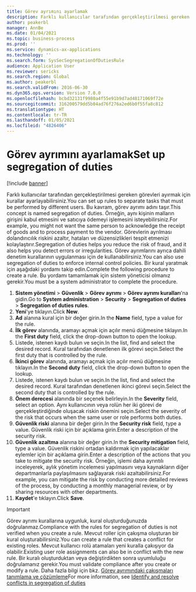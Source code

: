 ```yaml
---
title: Görev ayrımını ayarlamak
description: Farklı kullanıcılar tarafından gerçekleştirilmesi gereken görevleri ayırmak için kurallar ayarlayabilirsiniz.
author: peakerbl
manager: AnnBe
ms.date: 01/04/2021
ms.topic: business-process
ms.prod: ''
ms.service: dynamics-ax-applications
ms.technology: ''
ms.search.form: SysSecSegregationOfDutiesRule
audience: Application User
ms.reviewer: sericks
ms.search.region: Global
ms.author: peakerbl
ms.search.validFrom: 2016-06-30
ms.dyn365.ops.version: Version 7.0.0
ms.openlocfilehash: bcbd32131f9980a4f55e91b9d7ad48171069f72e
ms.sourcegitcommit: 316200579dd5b04ad76f276a2ed6b0f55fa8c812
ms.translationtype: HT
ms.contentlocale: tr-TR
ms.lasthandoff: 01/05/2021
ms.locfileid: "4826406"
---
```

# <a name="set-up-segregation-of-duties"></a><span data-ttu-id="7b6c4-103">Görev ayrımını ayarlamak</span><span class="sxs-lookup"><span data-stu-id="7b6c4-103">Set up segregation of duties</span></span>

[!include [banner](../../includes/banner.md)]

<span data-ttu-id="7b6c4-104">Farklı kullanıcılar tarafından gerçekleştirilmesi gereken görevleri ayırmak için kurallar ayarlayabilirsiniz.</span><span class="sxs-lookup"><span data-stu-id="7b6c4-104">You can set up rules to separate tasks that must be performed by different users.</span></span> <span data-ttu-id="7b6c4-105">Bu kavram, görev ayrımı adını taşır.</span><span class="sxs-lookup"><span data-stu-id="7b6c4-105">This concept is named segregation of duties.</span></span> <span data-ttu-id="7b6c4-106">Örneğin, aynı kişinin malların girişini kabul etmesini ve satıcıya ödemeyi işlemesini isteyebilirsiniz.</span><span class="sxs-lookup"><span data-stu-id="7b6c4-106">For example, you might not want the same person to acknowledge the receipt of goods and to process payment to the vendor.</span></span> <span data-ttu-id="7b6c4-107">Görevlerin ayrılması dolandırıcılık riskini azaltır, hataları ve düzensizlikleri tespit etmenizi kolaylaştırır.</span><span class="sxs-lookup"><span data-stu-id="7b6c4-107">Segregation of duties helps you reduce the risk of fraud, and it also helps you detect errors or irregularities.</span></span> <span data-ttu-id="7b6c4-108">Görev ayrımlarını ayrıca dahili denetim kurallarının uygulanması için de kullanabilirsiniz.</span><span class="sxs-lookup"><span data-stu-id="7b6c4-108">You can also use segregation of duties to enforce internal control policies.</span></span> <span data-ttu-id="7b6c4-109">Bir kural yaratmak için aşağıdaki yordamı takip edin.</span><span class="sxs-lookup"><span data-stu-id="7b6c4-109">Complete the following procedure to create a rule.</span></span> <span data-ttu-id="7b6c4-110">Bu yordamı tamamlamak için sistem yöneticisi olmanız gerekir.</span><span class="sxs-lookup"><span data-stu-id="7b6c4-110">You must be a system administrator to complete the procedure.</span></span>

1. <span data-ttu-id="7b6c4-111">**Sistem yönetimi** > **Güvenlik** > **Görev ayrımı** > **Görev ayrımı kuralları**'na gidin.</span><span class="sxs-lookup"><span data-stu-id="7b6c4-111">Go to **System administration** > **Security** > **Segregation of duties** > **Segregation of duties rules**.</span></span>
2. <span data-ttu-id="7b6c4-112">**Yeni**'ye tıklayın.</span><span class="sxs-lookup"><span data-stu-id="7b6c4-112">Click **New**.</span></span>
3. <span data-ttu-id="7b6c4-113">**Ad** alanına kural için bir değer girin.</span><span class="sxs-lookup"><span data-stu-id="7b6c4-113">In the **Name** field, type a value for the rule.</span></span>
4. <span data-ttu-id="7b6c4-114">**İlk görev** alanında, aramayı açmak için açılır menü düğmesine tıklayın.</span><span class="sxs-lookup"><span data-stu-id="7b6c4-114">In the **First duty** field, click the drop-down button to open the lookup.</span></span>
5. <span data-ttu-id="7b6c4-115">Listede, istenen kaydı bulun ve seçin.</span><span class="sxs-lookup"><span data-stu-id="7b6c4-115">In the list, find and select the desired record.</span></span> <span data-ttu-id="7b6c4-116">Kural tarafından denetlenen ilk görevi seçin.</span><span class="sxs-lookup"><span data-stu-id="7b6c4-116">Select the first duty that is controlled by the rule.</span></span>
6. <span data-ttu-id="7b6c4-117">**İkinci görev** alanında, aramayı açmak için açılır menü düğmesine tıklayın.</span><span class="sxs-lookup"><span data-stu-id="7b6c4-117">In the **Second duty** field, click the drop-down button to open the lookup.</span></span> 
7. <span data-ttu-id="7b6c4-118">Listede, istenen kaydı bulun ve seçin.</span><span class="sxs-lookup"><span data-stu-id="7b6c4-118">In the list, find and select the desired record.</span></span> <span data-ttu-id="7b6c4-119">Kural tarafından denetlenen ikinci görevi seçin.</span><span class="sxs-lookup"><span data-stu-id="7b6c4-119">Select the second duty that is controlled by the rule.</span></span>
10. <span data-ttu-id="7b6c4-120">**Önem derecesi** alanında bir seçenek belirleyin.</span><span class="sxs-lookup"><span data-stu-id="7b6c4-120">In the **Severity** field, select an option.</span></span> <span data-ttu-id="7b6c4-121">Aynı kullanıcının veya rolün her iki görevi de gerçekleştirdiğinde oluşacak riskin önemini seçin.</span><span class="sxs-lookup"><span data-stu-id="7b6c4-121">Select the severity of the risk that occurs when the same user or role performs both duties.</span></span>  
11. <span data-ttu-id="7b6c4-122">**Güvenlik riski** alanına bir değer girin.</span><span class="sxs-lookup"><span data-stu-id="7b6c4-122">In the **Security risk** field, type a value.</span></span> <span data-ttu-id="7b6c4-123">Güvenlik riski için bir açıklama girin.</span><span class="sxs-lookup"><span data-stu-id="7b6c4-123">Enter a description of the security risk.</span></span>  
12. <span data-ttu-id="7b6c4-124">**Güvenlik azaltma** alanına bir değer girin.</span><span class="sxs-lookup"><span data-stu-id="7b6c4-124">In the **Security mitigation** field, type a value.</span></span> <span data-ttu-id="7b6c4-125">Güvenlik riskini ortadan kaldırmak için yapılacaklar eylemler için bir açıklama girin.</span><span class="sxs-lookup"><span data-stu-id="7b6c4-125">Enter a description of the actions that you take to mitigate the security risk.</span></span> <span data-ttu-id="7b6c4-126">Örneğin, işlemi daha ayrıntılı inceleyerek, aylık yönetim incelemesi yapılmasını veya kaynakların diğer departmanlarla paylaşılmasını sağlayarak riski azaltabilirsiniz.</span><span class="sxs-lookup"><span data-stu-id="7b6c4-126">For example, you can mitigate the risk by conducting more detailed reviews of the process, by conducting a monthly managerial review, or by sharing resources with other departments.</span></span>     
13. <span data-ttu-id="7b6c4-127">**Kaydet**'e tıklayın.</span><span class="sxs-lookup"><span data-stu-id="7b6c4-127">Click **Save**.</span></span>

> [!IMPORTANT] 
> <span data-ttu-id="7b6c4-128">Görev ayrımı kurallarına uygunluk, kural oluşturduğunuzda doğrulanmaz.</span><span class="sxs-lookup"><span data-stu-id="7b6c4-128">Compliance with the rules for segregation of duties is not verified when you create a rule.</span></span> <span data-ttu-id="7b6c4-129">Mevcut roller için çakışma oluşturan bir kural oluşturabilirsiniz.</span><span class="sxs-lookup"><span data-stu-id="7b6c4-129">You can create a rule that creates a conflict for existing roles.</span></span> <span data-ttu-id="7b6c4-130">Mevcut kullanıcı rolü atamaları yeni kuralla çakışıyor da olabilir.</span><span class="sxs-lookup"><span data-stu-id="7b6c4-130">Existing user role assignments can also be in conflict with the new rule.</span></span> <span data-ttu-id="7b6c4-131">Bir kuralı oluşturduktan veya değiştirdikten sonra uyumluluğu doğrulamanız gerekir.</span><span class="sxs-lookup"><span data-stu-id="7b6c4-131">You must validate compliance after you create or modify a rule.</span></span> <span data-ttu-id="7b6c4-132">Daha fazla bilgi için bkz. [Görev ayrımındaki çakışmaları tanımlama ve çözümleme](identify-resolve-conflicts-segregation-duties.md)</span><span class="sxs-lookup"><span data-stu-id="7b6c4-132">For more information, see [Identify and resolve conflicts in segregation of duties](identify-resolve-conflicts-segregation-duties.md)</span></span>
